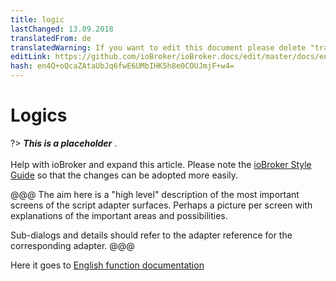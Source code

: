 ```yaml
---
title: logic
lastChanged: 13.09.2018
translatedFrom: de
translatedWarning: If you want to edit this document please delete "translatedFrom" field, elsewise this document will be translated automatically again
editLink: https://github.com/ioBroker/ioBroker.docs/edit/master/docs/en/logic/README.md
hash: en4Q+oQcaZAtaUbJq6fwE6UMbIHK5h8e0COUJmjF+w4=
---
```

# Logics
?> ***This is a placeholder*** .<br><br> Help with ioBroker and expand this article. Please note the [ioBroker Style Guide](community/styleguidedoc) so that the changes can be adopted more easily.

@@@ The aim here is a "high level" description of the most important screens of the script adapter surfaces. Perhaps a picture per screen with explanations of the important areas and possibilities.

Sub-dialogs and details should refer to the adapter reference for the corresponding adapter.
@@@

Here it goes to [English function documentation](https://github.com/ioBroker/ioBroker.javascript/blob/master/docs/en/javascript.md)